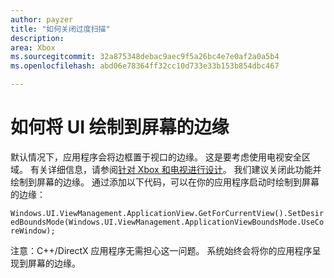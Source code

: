 ```yaml
---
author: payzer
title: "如何关闭过度扫描"
description: 
area: Xbox
ms.sourcegitcommit: 32a875348debac9aec9f5a26bc4e7e0af2a0a5b4
ms.openlocfilehash: abd06e78364ff32cc10d733e33b153b854dbc467

---
```


# 如何将 UI 绘制到屏幕的边缘   
默认情况下，应用程序会将边框置于视口的边缘。 这是要考虑使用电视安全区域。 有关详细信息，请参阅[针对 Xbox 和电视进行设计](http://go.microsoft.com/fwlink/?LinkID=760736#tv-safe-area)。  我们建议关闭此功能并绘制到屏幕的边缘。 通过添加以下代码，可以在你的应用程序启动时绘制到屏幕的边缘：
   
`Windows.UI.ViewManagement.ApplicationView.GetForCurrentView().SetDesiredBoundsMode(Windows.UI.ViewManagement.ApplicationViewBoundsMode.UseCoreWindow);`
   
注意：C++/DirectX 应用程序无需担心这一问题。 系统始终会将你的应用程序呈现到屏幕的边缘。



<!--HONumber=Jun16_HO4-->


